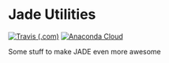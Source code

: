 # Jade Utilities 
[![Travis (.com)](https://img.shields.io/travis/com/informatics-lab/jade_utils.svg?style=flat-square)](https://travis-ci.com/informatics-lab/jade_utils) [![Anaconda Cloud](https://anaconda.org/informaticslab/jade_utils/badges/version.svg)](https://anaconda.org/informaticslab/jade_utils)

Some stuff to make JADE even more awesome
